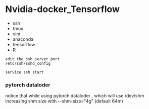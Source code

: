 # Nvidia-docker_Tensorflow
- ssh
- tmux 
- vim
- anaconda 
- tensorflow 
- R 

```
edit the ssh server port 
/etc/ssh/sshd_config

service ssh start
```

### pytorch dataloder
notice that while using pytorch dataloder , which will use /dev/shm
increasing shm size with --shm-size="4g" (default 64m)

